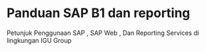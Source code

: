 # Panduan SAP B1 dan reporting
 

Petunjuk Penggunaan SAP , SAP Web , Dan Reporting Services di lingkungan IGU Group
 


